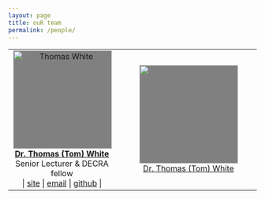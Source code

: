 ```yaml
---
layout: page
title: ouR team
permalink: /people/
---
```


<style>

.photo{
  float:right;
  max-width: 200px;
  min-width: 170px;
  max-height: 210px;
  min-height: 170;
  margin: 0.0em;
  padding: 0.0em;
  margin-left:0.1em;
  margin-right:0.0em;
}

.biotext {
    float:left;
    min-width: 200px;
    margin-left:0.1em;
    margin-right:0.0em;
}


div.item {
    vertical-align: top;
    display: inline-block;
    text-align: center;
}
img {
    width: 200px;
    height: 200px;
    background-color: grey;
}
.caption {
    display: block;
}

</style>

<body>
<table width="100%" align="center">
    <tr> 
        <td align="center">
            <div class="photo"><img src="{{ site.baseurl }}/assets/tom_profile.jpg" alt="Thomas White" title="Thomas White">
            </div>
            <div align="center"><strong><a href="https://tomwhite.io">Dr. Thomas (Tom) White</a></strong></div>
            <div align="center">Senior Lecturer & DECRA fellow</div>
            <div align="center">| <a href="https://tomwhite.io">site</a> | <a href="mailto:thomas.white@sydney.edu.au">email</a> | <a href="https://github.com/thomased">github</a> |</div>
        </td>
        <td align="center">
          <figure class="item">
            <img src="{{ site.baseurl }}/assets/tom_profile.jpg"/>
            <figcaption class="caption"><a href="https://tomwhite.io">Dr. Thomas (Tom) White</a></figcaption>
          </figure>
        </td>
         <td align="center">
            <div class="photo"><img src="{{ site.baseurl }}/assets/tom_profile.jpg" alt="Thomas White" title="Thomas White">
            </div>
         </td>
    </tr>
</table>
</body>



